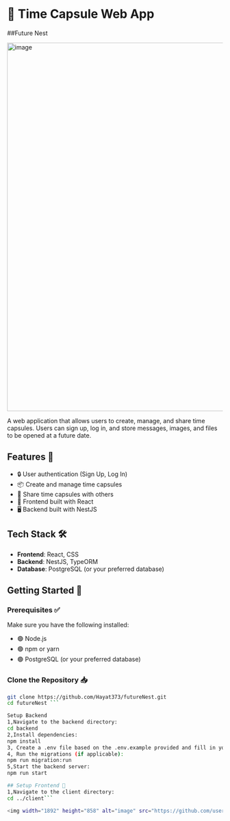 # 🌌 Time Capsule Web App

##Future Nest

<img width="1892" height="858" alt="image" src="https://github.com/user-attachments/assets/9a3294b1-a8be-4510-82a1-25d9c1893f95" />

A web application that allows users to create, manage, and share time capsules. Users can sign up, log in, and store messages, images, and files to be opened at a future date.

## Features 🌟

- 🔒 User authentication (Sign Up, Log In)
- 📦 Create and manage time capsules
- 🔗 Share time capsules with others
- 🎨 Frontend built with React
- 🖥️ Backend built with NestJS

## Tech Stack 🛠️

- **Frontend**: React, CSS
- **Backend**: NestJS, TypeORM
- **Database**: PostgreSQL (or your preferred database)

## Getting Started 🚀

### Prerequisites ✅

Make sure you have the following installed:

- 🟢 Node.js
- 🟢 npm or yarn
- 🟢 PostgreSQL (or your preferred database)

### Clone the Repository 📥

```bash
git clone https://github.com/Hayat373/futureNest.git
cd futureNest ```

Setup Backend
1,Navigate to the backend directory:
cd backend
2,Install dependencies:
npm install
3, Create a .env file based on the .env.example provided and fill in your database credentials.
4, Run the migrations (if applicable):
npm run migration:run
5,Start the backend server:
npm run start

## Setup Frontend 🎨
1,Navigate to the client directory:
cd ../client```

<img width="1892" height="858" alt="image" src="https://github.com/user-attachments/assets/9a3294b1-a8be-4510-82a1-25d9c1893f95" />





